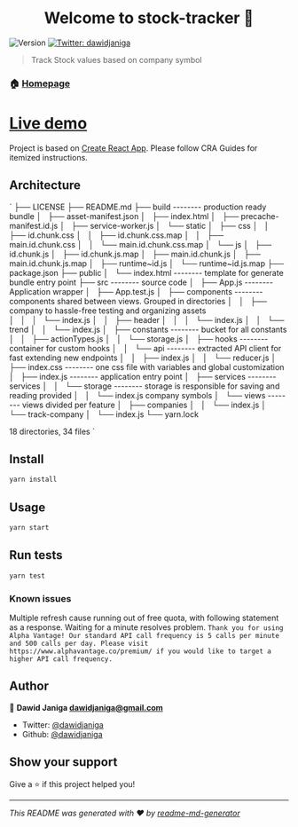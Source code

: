 <h1 align="center">Welcome to stock-tracker 👋</h1>
<p>
  <img alt="Version" src="https://img.shields.io/npm/v/exchange-tracker.svg">
  <a href="https://twitter.com/dawidjaniga">
    <img alt="Twitter: dawidjaniga" src="https://img.shields.io/twitter/follow/dawidjaniga.svg?style=social" target="_blank" />
  </a>
</p>

> Track Stock values based on company symbol

### 🏠 [Homepage](http://dawidjaniga.pl/stock-tracker)

<h1><a href="http://dawidjaniga.pl/stock-tracker">Live demo</a></h1>

Project is based on [Create React App](https://github.com/facebook/create-react-app). Please follow CRA Guides for itemized instructions.

## Architecture
`
├── LICENSE
├── README.md
├── build                                       -------- production ready bundle
│   ├── asset-manifest.json
│   ├── index.html
│   ├── precache-manifest.id.js
│   ├── service-worker.js
│   └── static
│       ├── css
│       │   ├── id.chunk.css
│       │   ├── id.chunk.css.map
│       │   ├── main.id.chunk.css
│       │   └── main.id.chunk.css.map
│       └── js
│           ├── id.chunk.js
│           ├── id.chunk.js.map
│           ├── main.id.chunk.js
│           ├── main.id.chunk.js.map
│           ├── runtime~id.js
│           └── runtime~id.js.map
├── package.json
├── public
│   └── index.html                              -------- template for generate bundle entry point
├── src                                         -------- source code
│   ├── App.js                                  -------- Application wrapper
│   ├── App.test.js
│   ├── components                              -------- components shared between views. Grouped in directories
│   │   ├── company                                      to hassle-free testing and organizing assets   
│   │   │   └── index.js
│   │   ├── header
│   │   │   └── index.js
│   │   └── trend
│   │       └── index.js
│   ├── constants                               -------- bucket for all constants
│   │   ├── actionTypes.js
│   │   └── storage.js
│   ├── hooks                                   -------- container for custom hooks
│   │   └── api                                 -------- extracted API client for fast extending new endpoints
│   │       ├── index.js
│   │       └── reducer.js
│   ├── index.css                               -------- one css file with variables and global customization
│   ├── index.js                                -------- application entry point
│   ├── services                                -------- services 
│   │   └── storage                             -------- storage is responsible for saving and reading provided
│   │       └── index.js                                 company symbols
│   └── views                                   -------- views divided per feature
│       ├── companies
│       │   └── index.js
│       └── track-company
│           └── index.js
└── yarn.lock

18 directories, 34 files
`

## Install
```sh
yarn install
```

## Usage

```sh
yarn start
```

## Run tests

```sh
yarn test
```

### Known issues
Multiple refresh cause running out of free quota, with following statement as a response. Waiting for a minute resolves problem.
`
Thank you for using Alpha Vantage! Our standard API call frequency is 5 calls per minute and 500 calls per day. Please visit https://www.alphavantage.co/premium/ if you would like to target a higher API call frequency.
`

## Author

👤 **Dawid Janiga <dawidjaniga@gmail.com>**

* Twitter: [@dawidjaniga](https://twitter.com/dawidjaniga)
* Github: [@dawidjaniga](https://github.com/dawidjaniga)

## Show your support

Give a ⭐️ if this project helped you!

***
_This README was generated with ❤️ by [readme-md-generator](https://github.com/kefranabg/readme-md-generator)_
